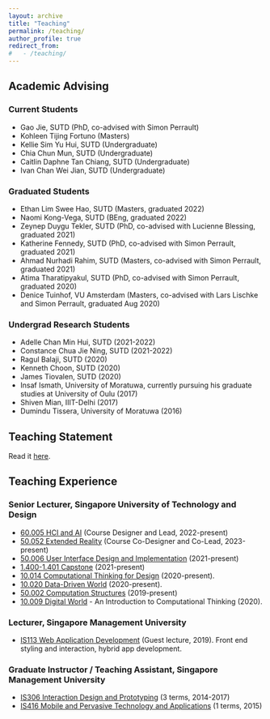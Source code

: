 ```yaml
---
layout: archive
title: "Teaching"
permalink: /teaching/
author_profile: true
redirect_from: 
#   - /teaching/
---
```


## Academic Advising

### Current Students
- Gao Jie, SUTD (PhD, co-advised with Simon Perrault)
- Kohleen Tijing Fortuno (Masters)
- Kellie Sim Yu Hui, SUTD (Undergraduate)
- Chia Chun Mun, SUTD (Undergraduate)
- Caitlin Daphne Tan Chiang, SUTD (Undergraduate)
- Ivan Chan Wei Jian, SUTD (Undergraduate)

### Graduated Students
- Ethan Lim Swee Hao, SUTD (Masters, graduated 2022)
- Naomi Kong-Vega, SUTD (BEng, graduated 2022)
- Zeynep Duygu Tekler, SUTD (PhD, co-advised with Lucienne Blessing, graduated 2021)
- Katherine Fennedy, SUTD (PhD, co-advised with Simon Perrault, graduated 2021)
- Ahmad Nurhadi Rahim, SUTD (Masters, co-advised with Simon Perrault, graduated 2021)
- Atima Tharatipyakul, SUTD (PhD, co-advised with Simon Perrault, graduated 2020)
- Denice Tuinhof, VU Amsterdam (Masters, co-advised with Lars Lischke and Simon Perrault, graduated Aug 2020)

<!-- ### Postdocs -->

### Undergrad Research Students
- Adelle Chan Min Hui, SUTD (2021-2022)
- Constance Chua Jie Ning, SUTD (2021-2022)
- Ragul Balaji, SUTD (2020)
- Kenneth Choon, SUTD (2020)
- James Tiovalen, SUTD (2020)
- Insaf Ismath, University of Moratuwa, currently pursuing his graduate studies at University of Oulu (2017)
- Shiven Mian, IIIT-Delhi (2017)
- Dumindu Tissera, University of Moratuwa (2016)

<!-- ### Doctoral Dissertation Committees -->

<!-- ## Mentoring -->


## Teaching Statement
Read it [here](/teaching/teaching-statement/).


## Teaching Experience

### Senior Lecturer, Singapore University of Technology and Design
- [60.005 HCI and AI](/teaching/hciandai) (Course Designer and Lead, 2022-present)
- [50.052 Extended Reality](/teaching/xr) (Course Co-Designer and Co-Lead, 2023-present)
- [50.006 User Interface Design and Implementation](/teaching/userinterfacedesign/) (2021-present)
- [1.400-1.401 Capstone](/teaching/capstone) (2021-present)
- [10.014 Computational Thinking for Design](/teaching/compthinking/) (2020-present).
- [10.020 Data-Driven World](/teaching/ddw/) (2020-present).
- [50.002 Computation Structures](/teaching/compstruct/) (2019-present)
- [10.009 Digital World](/teaching/digitalworld/) - An Introduction to Computational Thinking (2020).

### Lecturer, Singapore Management University
- [IS113 Web Application Development](/teaching/webappdev/) (Guest lecture, 2019). Front end styling and interaction, hybrid app development.

### Graduate Instructor / Teaching Assistant, Singapore Management University
- [IS306 Interaction Design and Prototyping](/teaching/interactiondesign/) (3 terms, 2014-2017)
- [IS416 Mobile and Pervasive Technology and Applications](/teaching/mobilepervasivetech/) (1 terms, 2015)
